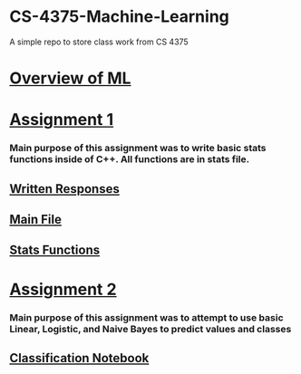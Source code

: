 # CS-4375-Machine-Learning
A simple repo to store class work from CS 4375


# [Overview of ML](https://github.com/hampster2018/CS-4375-Machine-Learning/blob/main/Overview_of_ML.pdf)

# [Assignment 1](https://github.com/hampster2018/CS-4375-Machine-Learning/tree/main/Assignment-1)

### Main purpose of this assignment was to write basic stats functions inside of C++. All functions are in stats file. 

## [Written Responses](https://github.com/hampster2018/CS-4375-Machine-Learning/blob/main/Assignment-1/Data%20Exploration.pdf)
## [Main File](https://github.com/hampster2018/CS-4375-Machine-Learning/blob/main/Assignment-1/main.cpp)
## [Stats Functions](https://github.com/hampster2018/CS-4375-Machine-Learning/blob/main/Assignment-1/stats.hpp)

# [Assignment 2](https://github.com/hampster2018/CS-4375-Machine-Learning/tree/main/Assignment-2)

### Main purpose of this assignment was to attempt to use basic Linear, Logistic, and Naive Bayes to predict values and classes

## [Classification Notebook](https://github.com/hampster2018/CS-4375-Machine-Learning/blob/main/Assignment-2/Classification.Rmd)
